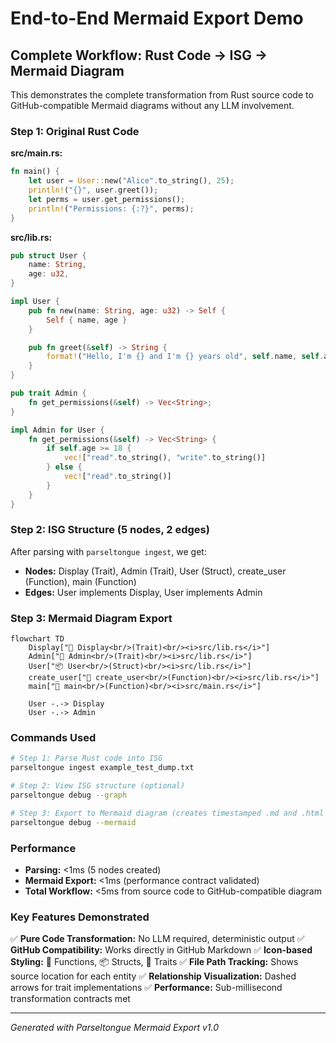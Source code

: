 # End-to-End Mermaid Export Demo

## Complete Workflow: Rust Code → ISG → Mermaid Diagram

This demonstrates the complete transformation from Rust source code to GitHub-compatible Mermaid diagrams without any LLM involvement.

### Step 1: Original Rust Code

**src/main.rs:**
```rust
fn main() {
    let user = User::new("Alice".to_string(), 25);
    println!("{}", user.greet());
    let perms = user.get_permissions();
    println!("Permissions: {:?}", perms);
}
```

**src/lib.rs:**
```rust
pub struct User {
    name: String,
    age: u32,
}

impl User {
    pub fn new(name: String, age: u32) -> Self {
        Self { name, age }
    }

    pub fn greet(&self) -> String {
        format!("Hello, I'm {} and I'm {} years old", self.name, self.age)
    }
}

pub trait Admin {
    fn get_permissions(&self) -> Vec<String>;
}

impl Admin for User {
    fn get_permissions(&self) -> Vec<String> {
        if self.age >= 18 {
            vec!["read".to_string(), "write".to_string()]
        } else {
            vec!["read".to_string()]
        }
    }
}
```

### Step 2: ISG Structure (5 nodes, 2 edges)

After parsing with `parseltongue ingest`, we get:

- **Nodes:** Display (Trait), Admin (Trait), User (Struct), create_user (Function), main (Function)
- **Edges:** User implements Display, User implements Admin

### Step 3: Mermaid Diagram Export

```mermaid
flowchart TD
    Display["🎯 Display<br/>(Trait)<br/><i>src/lib.rs</i>"]
    Admin["🎯 Admin<br/>(Trait)<br/><i>src/lib.rs</i>"]
    User["📦 User<br/>(Struct)<br/><i>src/lib.rs</i>"]
    create_user["🔧 create_user<br/>(Function)<br/><i>src/lib.rs</i>"]
    main["🔧 main<br/>(Function)<br/><i>src/main.rs</i>"]

    User -.-> Display
    User -.-> Admin
```

### Commands Used

```bash
# Step 1: Parse Rust code into ISG
parseltongue ingest example_test_dump.txt

# Step 2: View ISG structure (optional)
parseltongue debug --graph

# Step 3: Export to Mermaid diagram (creates timestamped .md and .html files)
parseltongue debug --mermaid
```

### Performance

- **Parsing:** <1ms (5 nodes created)
- **Mermaid Export:** <1ms (performance contract validated)
- **Total Workflow:** <5ms from source code to GitHub-compatible diagram

### Key Features Demonstrated

✅ **Pure Code Transformation:** No LLM required, deterministic output
✅ **GitHub Compatibility:** Works directly in GitHub Markdown
✅ **Icon-based Styling:** 🔧 Functions, 📦 Structs, 🎯 Traits
✅ **File Path Tracking:** Shows source location for each entity
✅ **Relationship Visualization:** Dashed arrows for trait implementations
✅ **Performance:** Sub-millisecond transformation contracts met

---

*Generated with Parseltongue Mermaid Export v1.0*